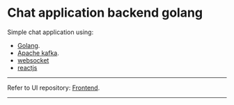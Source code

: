 # Chat application backend golang 

Simple chat application using:
* [Golang](https://go.dev/).
* [Apache kafka](https://kafka.apache.org/).
* [websocket](https://github.com/gorilla/websocket)
* [reactjs](https://reactjs.org/)


---

Refer to UI repository: [Frontend](https://github.com/BAHALLA/lets-chat-react).

---